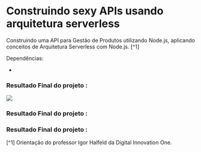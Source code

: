 # Construindo sexy APIs usando arquitetura serverless

Construindo uma API para Gestão de Produtos utilizando Node.js, aplicando conceitos de Arquitetura Serverless com Node.js. [^1]


Dependências:

-


### Resultado Final do projeto :
![](./)


### Resultado Final do projeto :



### Resultado Final do projeto :





[^1] Orientação do professor Igor Halfeld da Digital Innovation One.

